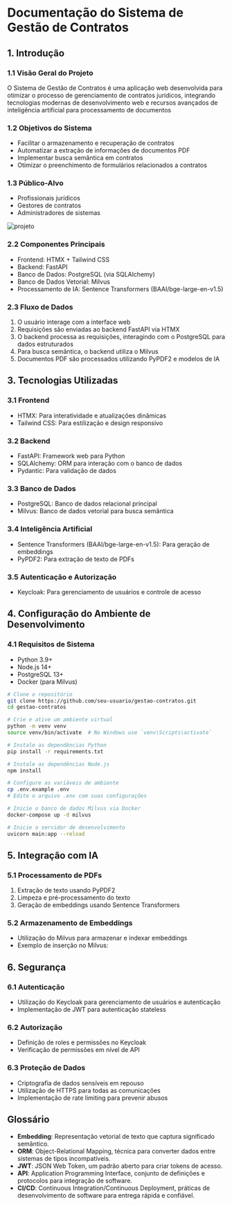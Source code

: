 # Documentação do Sistema de Gestão de Contratos

## 1. Introdução

### 1.1 Visão Geral do Projeto
O Sistema de Gestão de Contratos é uma aplicação web desenvolvida para otimizar o processo de gerenciamento de contratos jurídicos, integrando tecnologias modernas de desenvolvimento web e recursos avançados de inteligência artificial para processamento de documentos

### 1.2 Objetivos do Sistema
- Facilitar o armazenamento e recuperação de contratos
- Automatizar a extração de informações de documentos PDF
- Implementar busca semântica em contratos
- Otimizar o preenchimento de formulários relacionados a contratos

### 1.3 Público-Alvo
- Profissionais jurídicos
- Gestores de contratos
- Administradores de sistemas

![projeto](/workspaces/virtualspace/assets/images/Screenshot_1.png)

### 2.2 Componentes Principais
- Frontend: HTMX + Tailwind CSS
- Backend: FastAPI
- Banco de Dados: PostgreSQL (via SQLAlchemy)
- Banco de Dados Vetorial: Milvus
- Processamento de IA: Sentence Transformers (BAAI/bge-large-en-v1.5)

### 2.3 Fluxo de Dados
1. O usuário interage com a interface web
2. Requisições são enviadas ao backend FastAPI via HTMX
3. O backend processa as requisições, interagindo com o PostgreSQL para dados estruturados
4. Para busca semântica, o backend utiliza o Milvus
5. Documentos PDF são processados utilizando PyPDF2 e modelos de IA

## 3. Tecnologias Utilizadas

### 3.1 Frontend
- HTMX: Para interatividade e atualizações dinâmicas
- Tailwind CSS: Para estilização e design responsivo


### 3.2 Backend
- FastAPI: Framework web para Python
- SQLAlchemy: ORM para interação com o banco de dados
- Pydantic: Para validação de dados


### 3.3 Banco de Dados
- PostgreSQL: Banco de dados relacional principal
- Milvus: Banco de dados vetorial para busca semântica


### 3.4 Inteligência Artificial
- Sentence Transformers (BAAI/bge-large-en-v1.5): Para geração de embeddings
- PyPDF2: Para extração de texto de PDFs


### 3.5 Autenticação e Autorização
- Keycloak: Para gerenciamento de usuários e controle de acesso


## 4. Configuração do Ambiente de Desenvolvimento

### 4.1 Requisitos de Sistema

- Python 3.9+
- Node.js 14+
- PostgreSQL 13+
- Docker (para Milvus)

```bash
# Clone o repositório
git clone https://github.com/seu-usuario/gestao-contratos.git
cd gestao-contratos

# Crie e ative um ambiente virtual
python -m venv venv
source venv/bin/activate  # No Windows use `venv\Scripts\activate`

# Instale as dependências Python
pip install -r requirements.txt

# Instale as dependências Node.js
npm install

# Configure as variáveis de ambiente
cp .env.example .env
# Edite o arquivo .env com suas configurações

# Inicie o banco de dados Milvus via Docker
docker-compose up -d milvus

# Inicie o servidor de desenvolvimento
uvicorn main:app --reload
```

## 5. Integração com IA

### 5.1 Processamento de PDFs

1. Extração de texto usando PyPDF2
2. Limpeza e pré-processamento do texto
3. Geração de embeddings usando Sentence Transformers


### 5.2 Armazenamento de Embeddings

- Utilização do Milvus para armazenar e indexar embeddings
- Exemplo de inserção no Milvus:


## 6. Segurança

### 6.1 Autenticação
- Utilização do Keycloak para gerenciamento de usuários e autenticação
- Implementação de JWT para autenticação stateless

### 6.2 Autorização
- Definição de roles e permissões no Keycloak
- Verificação de permissões em nível de API

### 6.3 Proteção de Dados
- Criptografia de dados sensíveis em repouso
- Utilização de HTTPS para todas as comunicações
- Implementação de rate limiting para prevenir abusos

##  Glossário
- **Embedding**: Representação vetorial de texto que captura significado semântico.
- **ORM**: Object-Relational Mapping, técnica para converter dados entre sistemas de tipos incompatíveis.
- **JWT**: JSON Web Token, um padrão aberto para criar tokens de acesso.
- **API**: Application Programming Interface, conjunto de definições e protocolos para integração de software.
- **CI/CD**: Continuous Integration/Continuous Deployment, práticas de desenvolvimento de software para entrega rápida e confiável.